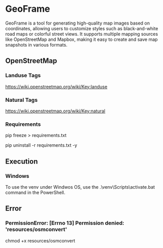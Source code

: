 # GeoFrame
GeoFrame is a tool for generating high-quality map images based on coordinates, allowing users to customize styles such as black-and-white road maps or colorful street views. It supports multiple mapping sources like OpenStreetMap and Mapbox, making it easy to create and save map snapshots in various formats.

## OpenStreetMap

### Landuse Tags

https://wiki.openstreetmap.org/wiki/Key:landuse

### Natural Tags

https://wiki.openstreetmap.org/wiki/Key:natural

### Requirements

pip freeze > requirements.txt

pip uninstall -r requirements.txt -y

## Execution

### Windows

To use the venv under Windwos OS, use the .\venv\Scripts\activate.bat command in the PowerShell.

## Error

### PermissionError: [Errno 13] Permission denied: 'resources/osmconvert'

chmod +x resources/osmconvert